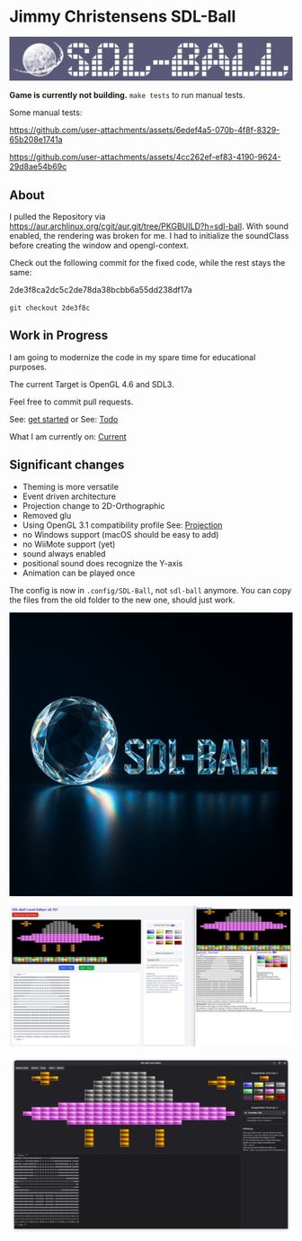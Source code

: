 # Jimmy Christensens SDL-Ball

![old logo](images/old-logo.png)

**Game is currently not building.**
`make tests` to run manual tests.

Some manual tests:

https://github.com/user-attachments/assets/6edef4a5-070b-4f8f-8329-65b208e1741a

https://github.com/user-attachments/assets/4cc262ef-ef83-4190-9624-29d8ae54b69c

## About

I pulled the Repository via <https://aur.archlinux.org/cgit/aur.git/tree/PKGBUILD?h=sdl-ball>.
With sound enabled, the rendering was broken for me.
I had to initialize the soundClass before creating the window and opengl-context.

Check out the following commit for the fixed code, while the rest stays the same:

2de3f8ca2dc5c2de78da38bcbb6a55dd238df17a

`git checkout 2de3f8c`

## Work in Progress

I am going to modernize the code in my spare time for educational purposes.

The current Target is OpenGL 4.6 and SDL3.

Feel free to commit pull requests.

See: [get started](docs/Developer/GetInvolved.md)
or
See: [Todo](docs/Developer/Todo.md)

What I am currently on: [Current](docs/Developer/CURRENT.md)

## Significant changes

- Theming is more versatile
- Event driven architecture
- Projection change to 2D-Orthographic
- Removed glu
- Using OpenGL 3.1 compatibility profile See: [Projection](docs/Developer/OpenGL/Projection.md)
- no Windows support (macOS should be easy to add)
- no WiiMote support (yet)
- sound always enabled
- positional sound does recognize the Y-axis
- Animation can be played once

The config is now in `.config/SDL-Ball`, not `sdl-ball` anymore.
You can copy the files from the old folder to the new one, should just work.

![new logo](images/current-logo.png)

![JS-LevelEditor](images/js-level-editor.png)

![GTK3-LevelEditor](images/leveleditor-python-gtk3.png)
